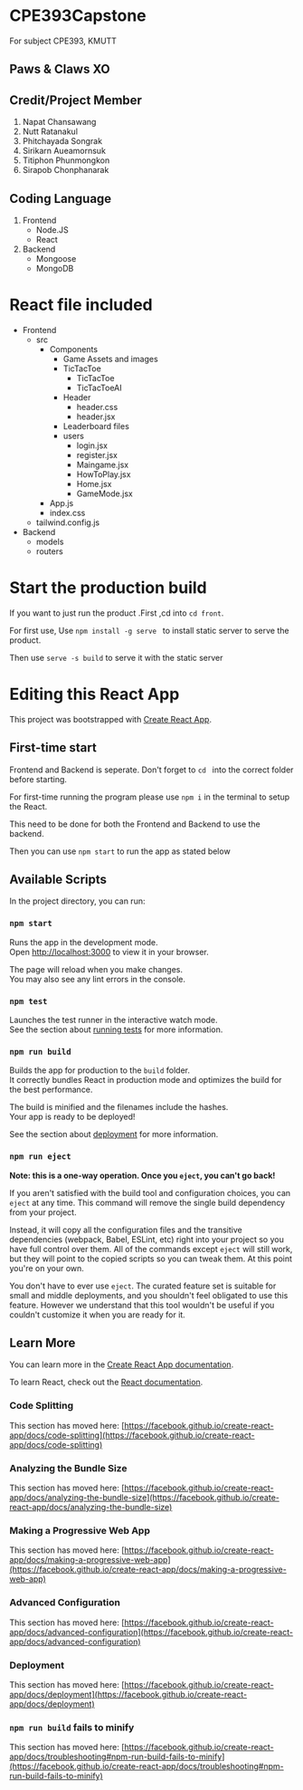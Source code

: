 # CPE393Capstone
For subject CPE393, KMUTT

## Paws & Claws XO

## Credit/Project Member
1. Napat Chansawang
2. Nutt Ratanakul
3. Phitchayada Songrak
4. Sirikarn Aueamornsuk
5. Titiphon Phunmongkon
6. Sirapob Chonphanarak 

## Coding Language
1. Frontend
    - Node.JS
    - React
2. Backend
    - Mongoose
    - MongoDB

# React file included
- Frontend
    - src
        - Components
            - Game Assets and images
            - TicTacToe
                - TicTacToe
                - TicTacToeAI
            - Header
                - header.css
                - header.jsx
            - Leaderboard files
            - users
                - login.jsx
                - register.jsx
                - Maingame.jsx
                - HowToPlay.jsx
                - Home.jsx
                - GameMode.jsx
        - App.js
        - index.css
    - tailwind.config.js
- Backend
    - models
    - routers

# Start the production build 

If you want to just run the product .First ,cd into `cd front`. 

For first use, Use `npm install -g serve ` to install static server to serve the product. 

Then use `serve -s build` to serve it with the static server

# Editing this React App

This project was bootstrapped with [Create React App](https://github.com/facebook/create-react-app).

## First-time start 

Frontend and Backend is seperate. Don't forget to `cd ` into the correct folder before starting.

For first-time running the program please use `npm i` in the terminal to setup the React.

This need to be done for both the Frontend and Backend to use the backend.

Then you can use `npm start` to run the app as stated below

## Available Scripts

In the project directory, you can run:

### `npm start`

Runs the app in the development mode.\
Open [http://localhost:3000](http://localhost:3000) to view it in your browser.

The page will reload when you make changes.\
You may also see any lint errors in the console.

### `npm test`

Launches the test runner in the interactive watch mode.\
See the section about [running tests](https://facebook.github.io/create-react-app/docs/running-tests) for more information.

### `npm run build`

Builds the app for production to the `build` folder.\
It correctly bundles React in production mode and optimizes the build for the best performance.

The build is minified and the filenames include the hashes.\
Your app is ready to be deployed!

See the section about [deployment](https://facebook.github.io/create-react-app/docs/deployment) for more information.

### `npm run eject`

**Note: this is a one-way operation. Once you `eject`, you can't go back!**

If you aren't satisfied with the build tool and configuration choices, you can `eject` at any time. This command will remove the single build dependency from your project.

Instead, it will copy all the configuration files and the transitive dependencies (webpack, Babel, ESLint, etc) right into your project so you have full control over them. All of the commands except `eject` will still work, but they will point to the copied scripts so you can tweak them. At this point you're on your own.

You don't have to ever use `eject`. The curated feature set is suitable for small and middle deployments, and you shouldn't feel obligated to use this feature. However we understand that this tool wouldn't be useful if you couldn't customize it when you are ready for it.

## Learn More

You can learn more in the [Create React App documentation](https://facebook.github.io/create-react-app/docs/getting-started).

To learn React, check out the [React documentation](https://reactjs.org/).

### Code Splitting

This section has moved here: [https://facebook.github.io/create-react-app/docs/code-splitting](https://facebook.github.io/create-react-app/docs/code-splitting)

### Analyzing the Bundle Size

This section has moved here: [https://facebook.github.io/create-react-app/docs/analyzing-the-bundle-size](https://facebook.github.io/create-react-app/docs/analyzing-the-bundle-size)

### Making a Progressive Web App

This section has moved here: [https://facebook.github.io/create-react-app/docs/making-a-progressive-web-app](https://facebook.github.io/create-react-app/docs/making-a-progressive-web-app)

### Advanced Configuration

This section has moved here: [https://facebook.github.io/create-react-app/docs/advanced-configuration](https://facebook.github.io/create-react-app/docs/advanced-configuration)

### Deployment

This section has moved here: [https://facebook.github.io/create-react-app/docs/deployment](https://facebook.github.io/create-react-app/docs/deployment)

### `npm run build` fails to minify

This section has moved here: [https://facebook.github.io/create-react-app/docs/troubleshooting#npm-run-build-fails-to-minify](https://facebook.github.io/create-react-app/docs/troubleshooting#npm-run-build-fails-to-minify)
